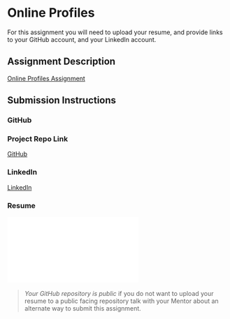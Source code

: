 # Online Profiles
For this assignment you will need to upload your resume, and provide links to your GitHub account, and your LinkedIn account.

## Assignment Description
[Online Profiles Assignment](https://education.launchcode.org/liftoff/assignments/online-profiles/)

## Submission Instructions
 
### GitHub
### Project Repo Link
[GitHub](https://github.com/smcdole05)
 
### LinkedIn
[LinkedIn](https://linkedin.com/in/spencermcdole)

### Resume
![Resume](images/LaunchcodeResumeSpencerMcDole.pdf)

> *Your GitHub repository is public* if you do not want to upload your resume to a public facing repository talk with your Mentor about an alternate way to submit this assignment.
